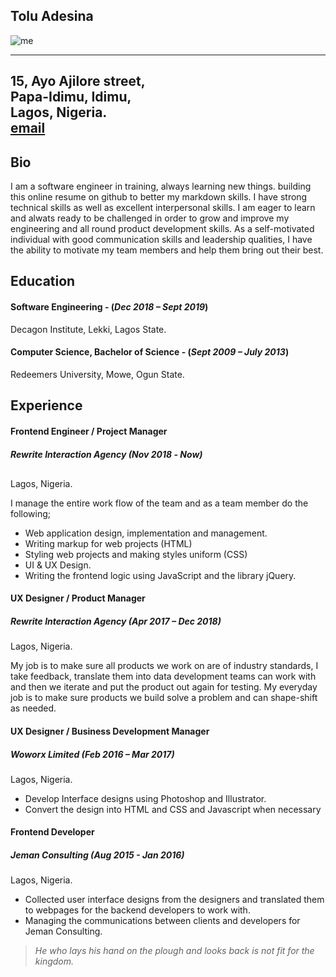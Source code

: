 ## Tolu Adesina  
![me][myavatar]

-----------------------
15, Ayo Ajilore street,  
Papa-Idimu, Idimu,  
Lagos, Nigeria.  
[email][myemail]  
------------------------

Bio
---
I am a software engineer in training, always learning new things. building this online resume on github to better my markdown skills. I have strong technical skills as well as excellent interpersonal skills. I am eager to learn and alwats ready to be challenged in order to grow and improve my engineering and all round product development skills. As a self-motivated individual with good communication skills and leadership qualities, I have the ability to motivate my team members and help them bring out their best.  


Education
---------
#### Software Engineering - (_Dec 2018 – Sept 2019_)
Decagon Institute, Lekki, Lagos State.

#### Computer Science, Bachelor of Science - (_Sept 2009 – July 2013_)
Redeemers University, Mowe, Ogun State.

Experience
----------
#### Frontend Engineer / Project Manager
##### Rewrite Interaction Agency (_Nov 2018 - Now_)
Lagos, Nigeria.  

I manage the entire work flow of the team and as a team member do the following; 
* Web application design, implementation and management. 
* Writing markup for web projects (HTML) 
* Styling web projects and making styles uniform (CSS) 
* UI & UX Design. 
* Writing the frontend logic using JavaScript and the library jQuery.

#### UX Designer / Product Manager
##### Rewrite Interaction Agency (_Apr 2017 – Dec 2018_)
Lagos, Nigeria.  

My job is to make sure all products we work on are of industry standards, I take feedback, translate them into data development teams can work with and then we iterate and put the product out again for testing. My everyday job is to make sure products we build solve a problem and can shape-shift as needed.

#### UX Designer / Business Development Manager
##### Woworx Limited (_Feb 2016 – Mar 2017_)
Lagos, Nigeria.  

* Develop Interface designs using Photoshop and Illustrator. 
* Convert the design into HTML and CSS and Javascript when necessary 


#### Frontend Developer
##### Jeman Consulting  (_Aug 2015 - Jan 2016_)
Lagos, Nigeria.  

* Collected user interface designs from the designers and translated them to webpages for the backend developers to work with. 
* Managing the communications between clients and developers for Jeman Consulting.


> _He who lays his hand on the plough and looks back is not fit for the kingdom._





[myemail]: mailto:tadesina90@gmail.com
[myavatar]: https://media.licdn.com/dms/image/C5103AQFCAouRudPGBA/profile-displayphoto-shrink_200_200/0?e=1559779200&v=beta&t=jWyKnpJOMDAkyjzHsuXqO0GGZCM__gSqseu-rCmw9ak